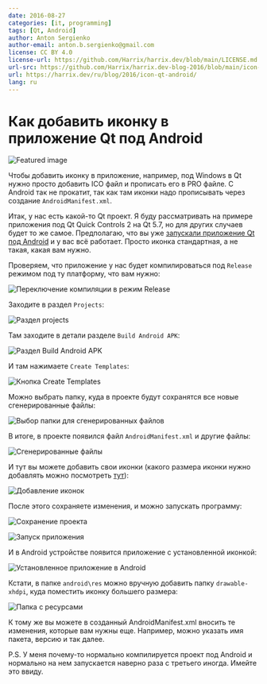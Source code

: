 ```yaml
---
date: 2016-08-27
categories: [it, programming]
tags: [Qt, Android]
author: Anton Sergienko
author-email: anton.b.sergienko@gmail.com
license: CC BY 4.0
license-url: https://github.com/Harrix/harrix.dev/blob/main/LICENSE.md
url-src: https://github.com/Harrix/harrix.dev-blog-2016/blob/main/icon-qt-android/icon-qt-android.md
url: https://harrix.dev/ru/blog/2016/icon-qt-android/
lang: ru
---
```


# Как добавить иконку в приложение Qt под Android

![Featured image](featured-image.svg)

Чтобы добавить иконку в приложение, например, под Windows в Qt нужно просто добавить ICO файл и прописать его в PRO файле. C Android так не прокатит, так как там иконки надо прописывать через создание `AndroidManifest.xml`.

Итак, у нас есть какой-то Qt проект. Я буду рассматривать на примере приложения под Qt Quick Controls 2 на Qt 5.7, но для других случаев будет то же самое. Предполагаю, что вы уже [запускали приложение Qt под Android](https://github.com/Harrix/harrix.dev-blog-2018/blob/main/install-qt-advanced/install-qt-advanced.md) и у вас всё работает. Просто иконка стандартная, а не такая, какая вам нужно.

Проверяем, что приложение у нас будет компилироваться под `Release` режимом под ту платформу, что вам нужно:

![Переключение компиляции в режим Release](img/release.png)

Заходите в раздел `Projects`:

![Раздел projects](img/projects.png)

Там заходите в детали разделе `Build Android APK`:

![Раздел Build Android APK](img/build-android-apk.png)

И там нажимаете `Create Templates`:

![Кнопка Create Templates](img/create-templates.png)

Можно выбрать папку, куда в проекте будут сохранятся все новые сгенерированные файлы:

![Выбор папки для сгенерированных файлов](img/folder.png)

В итоге, в проекте появился файл `AndroidManifest.xml` и другие файлы:

![Сгенерированные файлы](img/android-files.png)

И тут вы можете добавить свои иконки (какого размера иконки нужно добавлять можно посмотреть [тут](https://material.io/design/iconography/#grid-keyline-shapes)):

![Добавление иконок](img/icons.png)

После этого сохраняете изменения, и можно запускать программу:

![Сохранение проекта](img/save.png)

![Запуск приложения](img/run.png)

И в Android устройстве появится приложение с установленной иконкой:

![Установленное приложение в Android](img/result.png)

Кстати, в папке `android\res` можно вручную добавить папку `drawable-xhdpi`, куда поместить иконку большего размера:

![Папка с ресурсами](img/res-folder.png)

К тому же вы можете в созданный AndroidManifest.xml вносить те изменения, которые вам нужны еще. Например, можно указать имя пакета, версию и так далее.

P.S. У меня почему-то нормально компилируется проект под Android и нормально на нем запускается наверно раза с третьего иногда. Имейте это ввиду.
